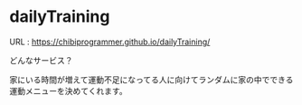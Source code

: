 # dailyTraining

URL : https://chibiprogrammer.github.io/dailyTraining/

どんなサービス？

家にいる時間が増えて運動不足になってる人に向けてランダムに家の中でできる運動メニューを決めてくれます。

